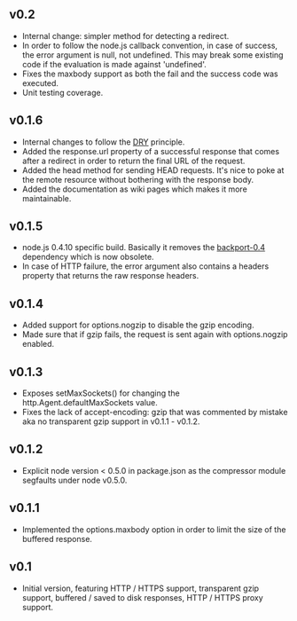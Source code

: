## v0.2
 * Internal change: simpler method for detecting a redirect.
 * In order to follow the node.js callback convention, in case of success, the error argument is null, not undefined. This may break some existing code if the evaluation is made against 'undefined'.
 * Fixes the maxbody support as both the fail and the success code was executed.
 * Unit testing coverage.

## v0.1.6
 * Internal changes to follow the [DRY](http://en.wikipedia.org/wiki/Don't_repeat_yourself) principle.
 * Added the response.url property of a successful response that comes after a redirect in order to return the final URL of the request.
 * Added the head method for sending HEAD requests. It's nice to poke at the remote resource without bothering with the response body.
 * Added the documentation as wiki pages which makes it more maintainable.

## v0.1.5
 * node.js 0.4.10 specific build. Basically it removes the [backport-0.4](https://github.com/SaltwaterC/backport-0.4) dependency which is now obsolete.
 * In case of HTTP failure, the error argument also contains a headers property that returns the raw response headers.

## v0.1.4
 * Added support for options.nogzip to disable the gzip encoding.
 * Made sure that if gzip fails, the request is sent again with options.nogzip enabled.

## v0.1.3
 * Exposes setMaxSockets() for changing the http.Agent.defaultMaxSockets value.
 * Fixes the lack of accept-encoding: gzip that was commented by mistake aka no transparent gzip support in v0.1.1 - v0.1.2.

## v0.1.2
 * Explicit node version < 0.5.0 in package.json as the compressor module segfaults under node v0.5.0.

## v0.1.1
 * Implemented the options.maxbody option in order to limit the size of the buffered response.

## v0.1
 * Initial version, featuring HTTP / HTTPS support, transparent gzip support, buffered / saved to disk responses, HTTP / HTTPS proxy support.
